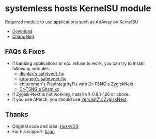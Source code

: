 # systemless hosts KernelSU module
Required module to use applications such as AdAway on KernelSU
- [Download](https://github.com/symbuzzer/systemless-hosts-KernelSU-module/releases/latest/download/systemless-hosts-KernelSU-module.zip)
- [Changelog](https://github.com/symbuzzer/systemless-hosts-KernelSU-module/blob/main/CHANGELOG.md)

## FAQs & Fixes
- If banking applications or etc. refuse to work, you can try to install following modules:
  - [displax's safetynet-fix](https://github.com/Displax/safetynet-fix/releases)
  - [kdragon's safetynet-fix](https://github.com/kdrag0n/safetynet-fix/releases)
  - [chiteroman's PlayIntegrityFix](https://github.com/chiteroman/PlayIntegrityFix/releases) with [Dr-TSNG's ZygiskNext](https://github.com/Dr-TSNG/ZygiskNext/releases)
  - [Dr-TSNG's Shamiko](https://github.com/LSPosed/LSPosed.github.io/releases)
- If Zygisk-Next is not working, install v4-0.8.1-126 or above.
- If you use APatch, you should use [Yervant7's ZygiskNext](https://github.com/Yervant7/ZygiskNext).

## Thanks
- Original code and idea: [HuskyDG](https://github.com/HuskyDG)
- For his support: [tiann](https://github.com/tiann)
